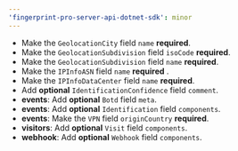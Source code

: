 ```yaml
---
'fingerprint-pro-server-api-dotnet-sdk': minor
---
```


- Make the `GeolocationCity` field `name` **required**.
- Make the `GeolocationSubdivision` field `isoCode` **required**.
- Make the `GeolocationSubdivision` field `name` **required**.
- Make the `IPInfoASN` field `name` **required** .
- Make the `IPInfoDataCenter` field `name` **required**.
- Add **optional** `IdentificationConfidence` field `comment`.
- **events**: Add **optional** `Botd` field `meta`.
- **events**: Add **optional** `Identification` field `components`.
- **events**: Make the `VPN` field `originCountry` **required**.
- **visitors**: Add **optional** `Visit` field `components`.
- **webhook**: Add **optional** `Webhook` field `components`.

